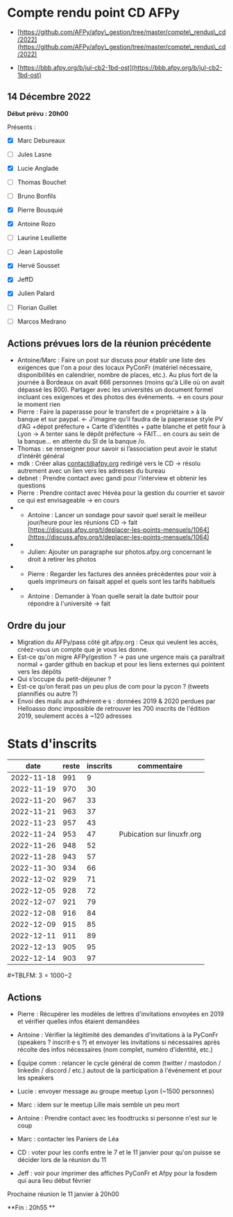 
# Compte rendu point CD AFPy



- [https://github.com/AFPy/afpy\_gestion/tree/master/compte\_rendus\_cd/2022](https://github.com/AFPy/afpy\_gestion/tree/master/compte\_rendus\_cd/2022)

- [https://bbb.afpy.org/b/jul-cb2-1bd-ost](https://bbb.afpy.org/b/jul-cb2-1bd-ost)



## 14 Décembre 2022



**Début prévu : 20h00**



Présents :

- [x] Marc Debureaux

- [ ] Jules Lasne

- [x] Lucie Anglade

- [ ] Thomas Bouchet

- [ ] Bruno Bonfils

- [x] Pierre Bousquié

- [x] Antoine Rozo

- [ ] Laurine Leulliette

- [ ] Jean Lapostolle



- [x] Hervé Sousset

- [x] JeffD

- [x] Julien Palard

- [ ] Florian Guillet

- [ ] Marcos Medrano





## Actions prévues lors de la réunion précédente



   * Antoine/Marc : Faire un post sur discuss pour établir une liste des exigences que l'on a pour des locaux PyConFr (matériel nécessaire, disponibilités en calendrier, nombre de places, etc.). Au plus fort de la journée à Bordeaux on avait 666 personnes (moins qu'à Lille où on avait dépassé les 800). Partager avec les universités un document formel incluant ces exigences et des photos des événements. → en cours pour le moment rien
   * Pierre : Faire la paperasse pour le transfert de « propriétaire » à la banque et sur paypal. ← J’imagine qu’il faudra de la paperasse style PV d’AG  +dépot préfecture + Carte d’identités + patte blanche et petit four à Lyon -> A tenter sans le dépôt préfecture  → FAIT... en cours au sein de la banque... en attente du SI de la banque /o\.
   * Thomas : se renseigner pour savoir si l’association peut avoir le statut d’intérêt général
   * mdk : Créer alias contact@afpy.org redirigé vers le CD → résolu autrement avec un lien vers les adresses du bureau
   * debnet : Prendre contact avec gandi pour l'interview et obtenir les questions
   * Pierre : Prendre contact avec Hévéa pour la gestion du courrier et savoir ce qui est envisageable → en cours
   * - Antoine : Lancer un sondage pour savoir quel serait le meilleur jour/heure pour les réunions CD → fait [https://discuss.afpy.org/t/deplacer-les-points-mensuels/1064](https://discuss.afpy.org/t/deplacer-les-points-mensuels/1064)
   * - Julien: Ajouter un paragraphe sur photos.afpy.org concernant le droit à retirer les photos
   * - Pierre : Regarder les factures des années précédentes pour voir à quels imprimeurs on faisait appel et quels sont les tarifs habituels
   * - Antoine : Demander à Yoan quelle serait la date buttoir pour répondre à l'université → fait




## Ordre du jour

   * Migration du AFPy/pass côté git.afpy.org : Ceux qui veulent les accès, créez-vous un compte que je vous les donne.
   * Est-ce qu'on migre AFPy/gestion ? → pas une urgence mais ça paraîtrait normal + garder github en backup et pour les liens externes qui pointent vers les dépôts
   * Qui s’occupe du petit-déjeuner ?
   * Est-ce qu’on ferait pas un peu plus de com pour la pycon ? (tweets plannifiés ou autre ?)
   * Envoi des mails aux adhérent·e·s : données 2019 \& 2020 perdues par Helloasso donc impossible de retrouver les 700 inscrits de l'édition 2019, seulement accès à ~120 adresses


# Stats d'inscrits

|       date | reste | inscrits | commentaire                |
| ---------- | ----- | -------- | -------------------------- |
| 2022-11-18 |   991 |        9 |                            |
| 2022-11-19 |   970 |       30 |                            |
| 2022-11-20 |   967 |       33 |                            |
| 2022-11-21 |   963 |       37 |                            |
| 2022-11-23 |   957 |       43 |                            |
| 2022-11-24 |   953 |       47 | Pubication sur linuxfr.org |
| 2022-11-26 |   948 |       52 |                            |
| 2022-11-28 |   943 |       57 |                            |
| 2022-11-30 |   934 |       66 |                            |
| 2022-12-02 |   929 |       71 |                            |
| 2022-12-05 |   928 |       72 |                            |
| 2022-12-07 |   921 |       79 |                            |
| 2022-12-08 |   916 |       84 |                            |
| 2022-12-09 |   915 |       85 |                            |
| 2022-12-11 |   911 |       89 |                            |
| 2022-12-13 |   905 |       95 |                            |
| 2022-12-14 |   903 |       97 |                            |

#+TBLFM: $3 = 1000-$2



## Actions

- Pierre : Récupérer les modèles de lettres d'invitations envoyées en 2019 et vérifier quelles infos étaient demandées

- Antoine : Vérifier la légitimité des demandes d'invitations à la PyConFr (speakers ? inscrit·e·s ?) et envoyer les invitations si nécessaires après récolte des infos nécessaires (nom complet, numéro d'identité, etc.)

- Équipe comm : relancer le cycle général de comm (twitter / mastodon / linkedin / discord / etc.) autout de la participation à l'événement et pour les speakers

- Lucie : envoyer message au groupe meetup Lyon (~1500 personnes)

- Marc : idem sur le meetup Lille mais semble un peu mort

- Antoine : Prendre contact avec les foodtrucks si personne n'est sur le coup

- Marc : contacter les Paniers de Léa

- CD : voter pour les confs entre le 7 et le 11 janvier pour qu'on puisse se décider lors de la réunion du 11

- Jeff : voir pour imprimer des affiches PyConFr et Afpy pour la fosdem qui aura lieu début février



Prochaine réunion le 11 janvier à 20h00



**Fin : 20h55 **
